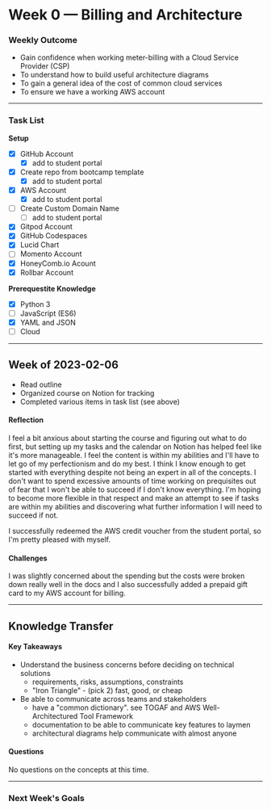 # Week 0 — Billing and Architecture


### Weekly Outcome
- Gain confidence when working meter-billing with a Cloud Service Provider (CSP)
- To understand how to build useful architecture diagrams
- To gain a general idea of the cost of common cloud services
- To ensure we have a working AWS account

---

### Task List
<!--Fill in Task List-->

**Setup**
- [X] GitHub Account
     - [X] add to student portal
- [X] Create repo from bootcamp template
    - [X] add to student portal
- [X] AWS Account
    - [X] add to student portal
- [ ] Create Custom Domain Name
    - [ ] add to student portal
- [X] Gitpod Account
- [X] GitHub Codespaces
- [X] Lucid Chart
- [ ] Momento Account
- [X] HoneyComb.io Acount
- [X] Rollbar Account

**Prerequestite Knowledge**
- [X] Python 3
- [ ] JavaScript (ES6)
- [X] YAML and JSON
- [ ] Cloud

---

## Week of 2023-02-06 
<!--Summary Journal Entry-->
- Read outline
- Organized course on Notion for tracking
- Completed various items in task list (see above)

#### Reflection
<!--Thoughts/Feelings so far.-->
I feel a bit anxious about starting the course and figuring out what to do first, but setting up my tasks and the calendar on Notion has helped feel like it's more manageable. I feel the content is within my abilities and I'll have to let go of my perfectionism and do my best. I think I know enough to get started with everything despite not being an expert in all of the concepts. 
I don't want to spend excessive amounts of time working on prequisites out of fear that I won't be able to succeed if I don't know everything. I'm hoping to become more flexible in that respect and make an attempt to see if tasks are within my abilities and discovering what further information I will need to succeed if not. 

I successfully redeemed the AWS credit voucher from the student portal, so I'm pretty pleased with myself. 

#### Challenges
<!-- Challenges you've had this week in completing your tasks. How you might solve them or what you did to solve them. -->
I was slightly concerned about the spending but the costs were broken down really well in the docs and I also successfully added a prepaid gift card to my AWS account for billing.

---
## Knowledge Transfer

#### Key Takeaways
<!-- Key takeaways for this week -->
- Understand the business concerns before deciding on technical solutions
   - requirements, risks, assumptions, constraints
   - "Iron Triangle" - (pick 2) fast, good, or cheap
- Be able to communicate across teams and stakeholders
   - have a "common dictionary". see TOGAF and AWS Well-Architectured Tool Framework
   - documentation to be able to communicate key features to laymen
   - architectural diagrams help communicate with almost anyone  

#### Questions
<!-- Questions on the materials or concepts with their answers, if available.-->
No questions on the concepts at this time. 

---

### Next Week's Goals
<!--Items to cover or review for next week-->
